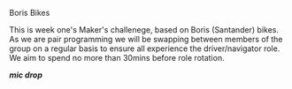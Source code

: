 Boris Bikes

This is week one's Maker's challenege, based on Boris (Santander) bikes.  As we are pair programming we will be swapping between members of the group on a regular basis to ensure all experience the driver/navigator role.
 We aim to spend no more than 30mins before role rotation.

***mic drop***

